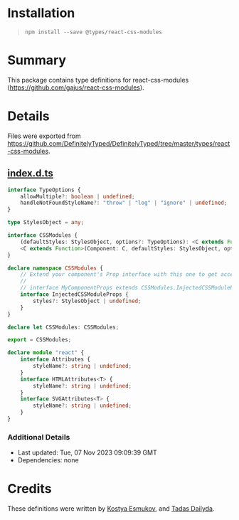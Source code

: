 # Installation
> `npm install --save @types/react-css-modules`

# Summary
This package contains type definitions for react-css-modules (https://github.com/gajus/react-css-modules).

# Details
Files were exported from https://github.com/DefinitelyTyped/DefinitelyTyped/tree/master/types/react-css-modules.
## [index.d.ts](https://github.com/DefinitelyTyped/DefinitelyTyped/tree/master/types/react-css-modules/index.d.ts)
````ts
interface TypeOptions {
    allowMultiple?: boolean | undefined;
    handleNotFoundStyleName?: "throw" | "log" | "ignore" | undefined;
}

type StylesObject = any;

interface CSSModules {
    (defaultStyles: StylesObject, options?: TypeOptions): <C extends Function>(Component: C) => C;
    <C extends Function>(Component: C, defaultStyles: StylesObject, options?: TypeOptions): C;
}

declare namespace CSSModules {
    // Extend your component's Prop interface with this one to get access to `this.props.styles`
    //
    // interface MyComponentProps extends CSSModules.InjectedCSSModuleProps {}
    interface InjectedCSSModuleProps {
        styles?: StylesObject | undefined;
    }
}

declare let CSSModules: CSSModules;

export = CSSModules;

declare module "react" {
    interface Attributes {
        styleName?: string | undefined;
    }
    interface HTMLAttributes<T> {
        styleName?: string | undefined;
    }
    interface SVGAttributes<T> {
        styleName?: string | undefined;
    }
}

````

### Additional Details
 * Last updated: Tue, 07 Nov 2023 09:09:39 GMT
 * Dependencies: none

# Credits
These definitions were written by [Kostya Esmukov](https://github.com/KostyaEsmukov), and [Tadas Dailyda](https://github.com/skirsdeda).

